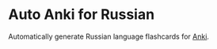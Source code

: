 # Auto Anki for Russian
Automatically generate Russian language flashcards for [Anki](https://apps.ankiweb.net/).
